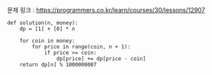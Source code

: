 문제 링크 : https://programmers.co.kr/learn/courses/30/lessons/12907

```
def solution(n, money):
    dp = [1] + [0] * n

    for coin in money:
        for price in range(coin, n + 1):
            if price >= coin:
                dp[price] += dp[price - coin]
    return dp[n] % 1000000007
```

